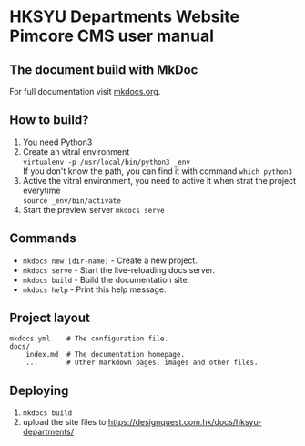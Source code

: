 # HKSYU Departments Website Pimcore CMS user manual


## The document build with MkDoc
For full documentation visit [mkdocs.org](https://mkdocs.org).

## How to build?
1. You need Python3
2. Create an vitral environment\
   `virtualenv -p /usr/local/bin/python3 _env`\
   If you don't know the path, you can find it with command `which python3`
3. Active the vitral environment,
   you need to active it when strat the project everytime\
   `source _env/bin/activate`
4. Start the preview server
   `mkdocs serve`

## Commands

* `mkdocs new [dir-name]` - Create a new project.
* `mkdocs serve` - Start the live-reloading docs server.
* `mkdocs build` - Build the documentation site.
* `mkdocs help` - Print this help message.

## Project layout

    mkdocs.yml    # The configuration file.
    docs/
        index.md  # The documentation homepage.
        ...       # Other markdown pages, images and other files.

## Deploying
1.  `mkdocs build`
2.  upload the site files to https://designquest.com.hk/docs/hksyu-departments/